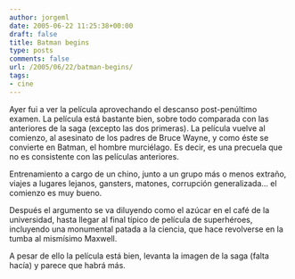 ```yaml
---
author: jorgeml
date: 2005-06-22 11:25:38+00:00
draft: false
title: Batman begins
type: posts
comments: false
url: /2005/06/22/batman-begins/
tags:
- cine
---
```


Ayer fui a ver la película aprovechando el descanso post-penúltimo examen. La película está bastante bien, sobre todo comparada con las anteriores de la saga (excepto las dos primeras). La película vuelve al comienzo, al asesinato de los padres de Bruce Wayne, y como éste se convierte en Batman, el hombre murciélago. Es decir, es una precuela que no es consistente con las películas anteriores.

Entrenamiento a cargo de un chino, junto a un grupo más o menos extraño, viajes a lugares lejanos, gansters, matones, corrupción generalizada... el comienzo es muy bueno.

Después el argumento se va diluyendo como el azúcar en el café de la universidad, hasta llegar al final típico de película de superhéroes, incluyendo una monumental patada a la ciencia, que hace revolverse en la tumba al mismísimo Maxwell.

A pesar de ello la película está bien, levanta la imagen de la saga (falta hacía) y parece que habrá más.
